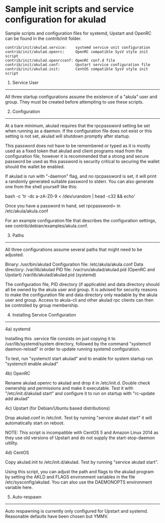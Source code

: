 Sample init scripts and service configuration for akulad
==========================================================

Sample scripts and configuration files for systemd, Upstart and OpenRC
can be found in the contrib/init folder.

    contrib/init/akulad.service:    systemd service unit configuration
    contrib/init/akulad.openrc:     OpenRC compatible SysV style init script
    contrib/init/akulad.openrcconf: OpenRC conf.d file
    contrib/init/akulad.conf:       Upstart service configuration file
    contrib/init/akulad.init:       CentOS compatible SysV style init script

1. Service User
---------------------------------

All three startup configurations assume the existence of a "akula" user
and group.  They must be created before attempting to use these scripts.

2. Configuration
---------------------------------

At a bare minimum, akulad requires that the rpcpassword setting be set
when running as a daemon.  If the configuration file does not exist or this
setting is not set, akulad will shutdown promptly after startup.

This password does not have to be remembered or typed as it is mostly used
as a fixed token that akulad and client programs read from the configuration
file, however it is recommended that a strong and secure password be used
as this password is security critical to securing the wallet should the
wallet be enabled.

If akulad is run with "-daemon" flag, and no rpcpassword is set, it will
print a randomly generated suitable password to stderr.  You can also
generate one from the shell yourself like this:

bash -c 'tr -dc a-zA-Z0-9 < /dev/urandom | head -c32 && echo'

Once you have a password in hand, set rpcpassword= in /etc/akula/akula.conf

For an example configuration file that describes the configuration settings,
see contrib/debian/examples/akula.conf.

3. Paths
---------------------------------

All three configurations assume several paths that might need to be adjusted.

Binary:              /usr/bin/akulad
Configuration file:  /etc/akula/akula.conf
Data directory:      /var/lib/akulad
PID file:            /var/run/akulad/akulad.pid (OpenRC and Upstart)
                     /var/lib/akulad/akulad.pid (systemd)

The configuration file, PID directory (if applicable) and data directory
should all be owned by the akula user and group.  It is advised for security
reasons to make the configuration file and data directory only readable by the
akula user and group.  Access to akula-cli and other akulad rpc clients
can then be controlled by group membership.

4. Installing Service Configuration
-----------------------------------

4a) systemd

Installing this .service file consists on just copying it to
/usr/lib/systemd/system directory, followed by the command
"systemctl daemon-reload" in order to update running systemd configuration.

To test, run "systemctl start akulad" and to enable for system startup run
"systemctl enable akulad"

4b) OpenRC

Rename akulad.openrc to akulad and drop it in /etc/init.d.  Double
check ownership and permissions and make it executable.  Test it with
"/etc/init.d/akulad start" and configure it to run on startup with
"rc-update add akulad"

4c) Upstart (for Debian/Ubuntu based distributions)

Drop akulad.conf in /etc/init.  Test by running "service akulad start"
it will automatically start on reboot.

NOTE: This script is incompatible with CentOS 5 and Amazon Linux 2014 as they
use old versions of Upstart and do not supply the start-stop-daemon uitility.

4d) CentOS

Copy akulad.init to /etc/init.d/akulad. Test by running "service akulad start".

Using this script, you can adjust the path and flags to the akulad program by
setting the AKLD and FLAGS environment variables in the file
/etc/sysconfig/akulad. You can also use the DAEMONOPTS environment variable here.

5. Auto-respawn
-----------------------------------

Auto respawning is currently only configured for Upstart and systemd.
Reasonable defaults have been chosen but YMMV.
